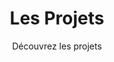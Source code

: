 ---
title: Les Projets
subtitle: Découvrez les projets
layout: project-category
sort: title
area: Application mobile
show_sidebar: false
hero_height: is-small
---